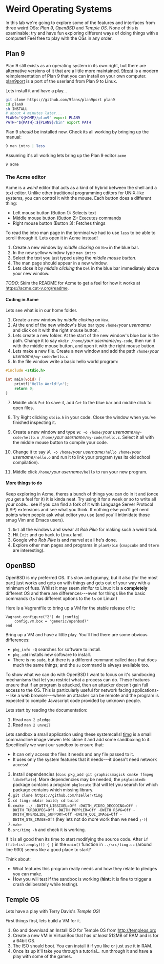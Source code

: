 Weird Operating Systems
=======================

In this lab we're going to explore some of the features and interfaces from three weird OSs: *Plan 9*, *OpenBSD* and *Temple OS*.  None of this is examinable: try and have fun exploring different ways of doing things with a computer!  Feel free to play with the OSs in any order.

Plan 9
------

Plan 9 still exists as an operating system in its own right, but there are alternative versions of it that are a little more maintained.  [9front](http://www.9front.org/releases/) is a modern reimplementation of Plan 9 that you can install on your own computer.  [plan9port](https://9fans.github.io/plan9port/) is a port of the userland from Plan 9 to Linux. 

Lets install it and have a play...
```.sh
git clone https://github.com/9fans/plan9port plan9
cd plan9
sh INSTALL
# about 4 minutes later...
PLAN9="${HOME}/plan9" export PLAN9
PATH="${PATH}:${PLAN9}/bin" export PATH
```

Plan 9 *should* be installed now.  Check its all working by bringing up the manual:

```.sh
9 man intro | less
```

Assuming it's all working lets bring up the Plan 9 editor `acme`

```.sh
9 acme
```

### The Acme editor

Acme is a *weird* editor that acts as a kind of hybrid between the shell and a text editor.  Unlike other traditional programming editors for UNIX-like systems, you can control it with the mouse.  Each button does a different thing:

- Left mouse button (Button 1): Selects text
- Middle mouse button (Button 2): Executes commands
- Right mouse button (Button 3): Fetches things

To read the intro man page in the terminal we had to use `less` to be able to scroll through it.  Lets open it in Acme instead!

1. Create a new window by *middle clicking* on `New` in the blue bar.
2. In the new yellow window type `man intro`
3. Select the text you just typed using the *middle mouse button*.
4. The man page should appear in a new window.
5. Lets close it by *middle clicking* the `Del` in the blue bar immediately above your new window.

*TODO*: Skim the README for Acme to get a feel for how it works at <https://acme.cat-v.org/readme>.


#### Coding in Acme

Lets see what is in our home folder.

1. Create a new window by *middle clicking* on `New`.
2. At the end of the new window's blue bar type `/home/`*your username*`/` and click on it with the right mouse button.
3. Lets create a new folder. At the start of the new window's blue bar is the path.  Change it to say `mkdir /home/`*your username*`/my-code`, then run it with the middle mouse button, and open it with the right mouse button.
4. Lets make a new file.  Create a new window and add the path `/home/`*your username*`/my-code/hello.c`
6. In the file window write a basic hello world program:

```.c
#include <stdio.h>

int main(void) {
    printf("Hello World!\n");
    return 0;
}
```

7. Middle click `Put` to save it, add `Get` to the blue bar and middle click to open files.

8. Try Right clicking `stdio.h` in your code.  Close the window when you've finished inspecting it.

9. Create a new window and type `9c -o /home/`*your username*`/my-code/hello.o /home/`*your username*`/my-code/hello.c`.  Select it all with the middle mouse button to compile your code.
10. Change it to say `9l -o /home/`*your username*`/hello /home/`*your username*`/hello.o` and run it to link your program (yes its old school compilation).
11. Middle click `/home/`*your username*`/hello` to run your new program.

#### More things to do

Keep exploring in Acme, theres a bunch of things you can do in it and (once you
get a feel for it) it is kinda neat.  Try using it for a week or so to write
all your code... see if you can find a fork of it with Language Server Protocol
(LSP) extensions and see what you think.  If nothing else you'll get nerd
points when people ask what editor you use (and you'll intimidate those smug
Vim and Emacs users).


1. `Del` all the windows and swear at *Rob Pike* for making such a weird tool.
2. Hit `Exit` and go back to Linux land.
3. Google who *Rob Pike* is and marvel at all he's done.
4. Explore other man pages and programs in `plan9/bin` (`cmapcube` and `9term` are interesting).

OpenBSD
-------

OpenBSD is my preferred OS.  It's slow and grumpy, but it also (for the most part) just works and gets on with things and gets out of your way with a minimum of fuss.  Whilst it may seem _similar_ to Linux it is a **completely** different OS and there are differences---even for things like the basic commands (`ls` has different options to the `ls` on Linux!)

Here is a Vagrantfile to bring up a VM for the stable release of it:

```.ruby
Vagrant.configure("2") do |config|
    config.vm.box = "generic/openbsd7"
end
```

Bring up a VM and have a little play.  You'll find there are some obvious differences:

- `pkg_info -Q` searches for software to install.
- `pkg_add` installs new software to install.
- There is no `sudo`, but there is a different command called `doas` that does much the same things; and the `su` command is always available too.

To show what we can do with OpenBSD I want to focus on it's sandboxing mechanisms that let you restrict what a process can do.  These features ensure that if an program is attacked, then an attacker doesn't gain full access to the OS.  This is particularly useful for network facing applications---like a web browser---where an attacker can be remote and the program is expected to compile Javascript code provided by unknown people. 

Lets start by reading the documentation:

1. Read `man 2 pledge`
2. Read `man 2 unveil`

Lets sandbox a small application using these systemcalls! [timg](https://github.com/hzeller/timg) is a small commandline image viewer: lets clone it and add some sandboxing to it.  Specifically we want our sandbox to ensure that:

- It can only access the files it needs and any file passed to it.
- It uses only the system features that it needs---it doesn't need network access!

3. Install dependencies (`doas pkg_add git graphicsmagick cmake ffmpeg libdeflate`).  More dependencies may be needed, the `pkglocatedb` package contains a program `pkglocate` that will let you search for which package contains which missing library.
4. `git clone https://github.com/hzeller/timg`
5. `cd timg; mkdir build; cd build`
6. `cmake ../ -DWITH_LIBSIXEL=Off -DWITH_VIDEO_DECODING=Off -DWITH_TURBOJPEG=Off -DWITH_POPPLER=Off -DWITH_RSVG=Off -DWITH_OPENSLIDE_SUPPORT=Off -DWITH_QOI_IMAGE=Off -DWITH_STB_IMAGE=Off` (hey lets not do more work than we need `;-)`)
7. `make`
8. `src/timg -h` and check it is working.

If it is all good then its time to start modifying the source code.  After `if (filelist.empty()) { }` in the `main()` function in `../src/timg.cc` (around line 930) seems like a good place to start?

Think about:

- What features this program really needs and how they relate to pledges you can make.
- How you will test if the sandbox is working (**hint:** it is fine to trigger a crash deliberately while testing).


Temple OS
---------

Lets have a play with Terry Davis's *Temple OS*!

First things first, lets build a VM for it.

1. Go and download an Install ISO for Temple OS from <http://templeos.org> 
2. Create a new VM in VirtualBox that has *at least* 512MB of RAM and is for a 64bit OS.
3. The ISO should boot.  You can install it if you like or just use it in RAM.
4. Once its up it'll take you through a tutorial... run through it and have a play with some of the games.



